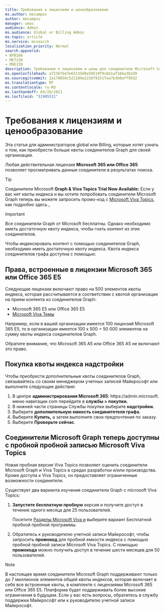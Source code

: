 ```yaml
---
title: Требования к лицензиям и ценообразование
ms.author: mecampos
author: mecampos
manager: umas
audience: Admin
ms.audience: Global or Billing Admin
ms.topic: article
ms.service: mssearch
localization_priority: Normal
search.appverid:
- BFB160
- MET150
- MOE150
description: Требования к лицензиям и цены для соединители Microsoft Graph для предварительного просмотра для Microsoft Search
ms.openlocfilehash: a7236f647e6513508e50519f9c6b1af166a3b2d9
ms.sourcegitcommit: 2a178850c521189a221879151faa7b3b0aff95d2
ms.translationtype: MT
ms.contentlocale: ru-RU
ms.lasthandoff: 04/20/2021
ms.locfileid: "51905531"
---
```

<!---Previous ms.author: rusamai --->

# <a name="license-requirements-and-pricing"></a>Требования к лицензиям и ценообразование

Эта статья для администраторов global или Billing, которые хотят узнать о том, как приобрести больше квоты соединителов Graph для своей организации.

Любая действительная лицензия **Microsoft 365 или Office 365** позволяет просматривать данные соединители в результатах поиска.

> [!TIP]
> Соединители Microsoft **Graph & Viva Topics Trial Now Available:** Если у вас нет квоты индекса и  вы хотите попробовать соединители Microsoft Graph теперь вы можете запросить промо-код с [Microsoft Viva Topics](https://www.microsoft.com/microsoft-viva/topics?activetab=pivot:overviewtab), как подробно здесь [.](#microsoft-graph-connectors-now-available-with-microsoft-viva-topics-trial)

>[!IMPORTANT]
>Все соединители Graph от Microsoft бесплатны. Однако необходимо иметь достаточную квоту индекса, чтобы гнать контент из этих соединителов.

Чтобы индексировать контент с помощью соединителов Graph, необходимо иметь достаточную квоту индекса. Квота индекса соединителов графа доступна с помощью:

## <a name="entitlement-built-into-microsoft-365-or-office-365-e5-licenses"></a>Права, встроенные в лицензии Microsoft 365 или Office 365 E5

Следующие лицензии включают право на 500 элементов квоты индекса, которая рассчитывается в соответствии с квотой организации на прием контента из соединителов Graph:

* Microsoft 365 E5 или Office 365 E5
* [Microsoft Viva Темы](https://www.microsoft.com/microsoft-viva/topics?activetab=pivot:overviewtab)

Например, если в вашей организации имеется 100 лицензий Microsoft 365 E5, то в организации имеется 100 x 500 = 50 000 элементов на сумму квоты индекса соединителов Graph.

<!---Comment requested in PR#143--->
Обратите внимание, что Microsoft 365 A5 или Office 365 A5 не включают это право.

## <a name="purchase-of-add-on-index-quota"></a>Покупка квоты индекса надстройки
Чтобы приобрести дополнительные квоты соединителов Graph, связывайтесь со своим менеджером учетных записей Майкрософт или выполните следующие действия:

1. В центре **администрирования Microsoft 365**: https://<span>admin.microsoft.</span> меню навигации com перейдите в **службы > покупки.**
2. В нижней части страницы Службы покупки выберите **надстройки.**
3. Выберите **дополнительную емкость соединитетеля графа.**
4. Выберите **Купить,** а затем выполните свои предпочтения по заказу.
5. Выберите **Проверьте сейчас**.

## <a name="microsoft-graph-connectors-now-available-with-microsoft-viva-topics-trial"></a>Соединители Microsoft Graph теперь доступны с пробной пробной записью Microsoft Viva Topics
 Новая пробная версия Viva Topics позволяет оценить соединители Microsoft Graph и Viva Topics в средах разработки и/или производства. Кроме доступа к Viva Topics, он предоставляет ограниченные возможности соединители.

Существует два варианта изучения соединители Graph с microsoft Viva Topics:

1. **Запустите бесплатную пробную** версия и получите доступ в течение одного месяца для 25 пользователей.

     Посетите [Разделы Microsoft Viva и](https://www.microsoft.com/microsoft-viva/topics?activetab=pivot:overviewtab) выберите вариант Бесплатной пробной пробной программы.

2. Обратитесь к руководителю учетной записи Майкрософт, чтобы запросить **промокод** для пробной емкости индекса с помощью пробной пробной записи Microsoft Viva Topics. С помощью **промокода** можно получить доступ в течение шести месяцев для 50 пользователей.

> [!NOTE]
> В настоящее время соединители Microsoft Graph поддерживают только до 7 миллионов элементов общей квоты индексов, которая включает в себя все встроенные квоты, в комплекте с лицензиями Microsoft 365 или Office 365 E5. Платформа будет поддерживать более высокие ограничения в будущем. Если у вас есть вопросы, обратитесь в службу поддержки Майкрософт или к руководителю учетной записи Майкрософт.
